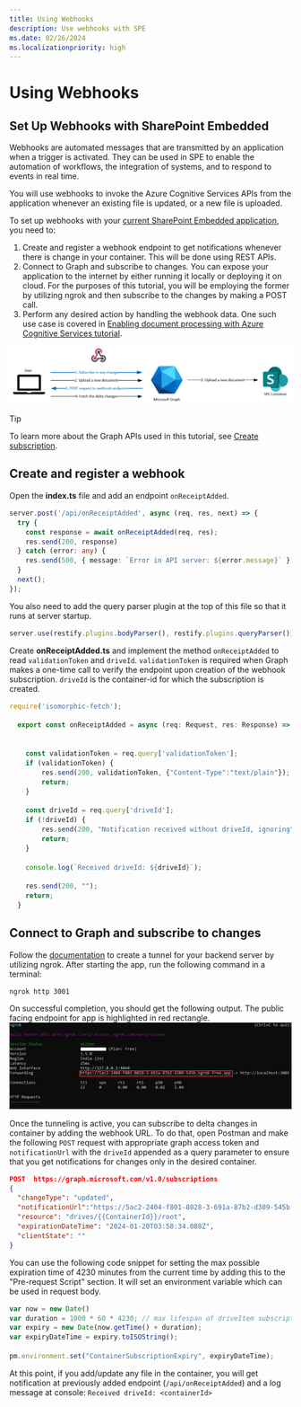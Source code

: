 ```yaml
---
title: Using Webhooks
description: Use webhooks with SPE
ms.date: 02/26/2024
ms.localizationpriority: high
---
```


# Using Webhooks

## Set Up Webhooks with SharePoint Embedded

Webhooks are automated messages that are transmitted by an application when a trigger is activated. They can be used in SPE to enable the automation of workflows, the integration of systems, and to respond to events in real time.

You will use webhooks to invoke the Azure Cognitive Services APIs from the application whenever an existing file is updated, or a new file is uploaded.

To set up webhooks with your [current SharePoint Embedded application](/training/modules/sharepoint-embedded-create-app/), you need to:

1.	Create and register a webhook endpoint to get notifications whenever there is change in your container. This will be done using REST APIs.
1.	Connect to Graph and subscribe to changes. You can expose your application to the internet by either running it locally or deploying it on cloud. For the purposes of this tutorial, you will be employing the former by utilizing ngrok and then subscribe to the changes by making a POST call.
1.	Perform any desired action by handling the webhook data. One such use case is covered in [Enabling document processing with Azure Cognitive Services tutorial](/doc-processing-acs.md).

![using webhooks schema](../images/Using-Webhooks.png)

> [!TIP]
> To learn more about the Graph APIs used in this tutorial, see [Create subscription](/graph/api/subscription-post-subscriptions).


## Create and register a webhook

Open the **index.ts** file and add an endpoint `onReceiptAdded`.

```ts
server.post('/api/onReceiptAdded', async (req, res, next) => {
  try {
    const response = await onReceiptAdded(req, res);
    res.send(200, response)
  } catch (error: any) {
    res.send(500, { message: `Error in API server: ${error.message}` });
  }
  next();
});
```

You also need to add the query parser plugin at the top of this file so that it runs at server startup.

```ts
server.use(restify.plugins.bodyParser(), restify.plugins.queryParser()); 
```

Create **onReceiptAdded.ts** and implement the method `onReceiptAdded` to read `validationToken` and `driveId`. `validationToken` is required when Graph makes a one-time call to verify the endpoint upon creation of the webhook subscription. `driveId` is the container-id for which  the subscription is created.

```ts
require('isomorphic-fetch');

  export const onReceiptAdded = async (req: Request, res: Response) => {
    
    
    const validationToken = req.query['validationToken'];
    if (validationToken) {
        res.send(200, validationToken, {"Content-Type":"text/plain"});
        return;
    }

    const driveId = req.query['driveId'];
    if (!driveId) {
        res.send(200, "Notification received without driveId, ignoring", {"Content-Type":"text/plain"});
        return;
    }

    console.log(`Received driveId: ${driveId}`);

    res.send(200, "");
    return;
  }
```

## Connect to Graph and subscribe to changes

Follow the [documentation](https://ngrok.com/docs/getting-started/) to create a tunnel for your backend server by utilizing ngrok.
After starting the app, run the following command in a terminal:

```pwsh
ngrok http 3001
```

On successful completion, you should get the following output. The public facing endpoint for app is highlighted in red rectangle.
![ngrok registration](../images/ngrok-registration.png)

Once the tunneling is active, you can subscribe to delta changes in container by adding the webhook URL. To do that, open Postman and make the following `POST` request with appropriate graph access token and `notificationUrl` with the `driveId` appended as a query parameter to ensure that you get notifications for changes only in the desired container. 

```json
POST  https://graph.microsoft.com/v1.0/subscriptions 
{ 
  "changeType": "updated", 
  "notificationUrl":"https://5ac2-2404-f801-8028-3-691a-87b2-d309-545b.ngrok-free.app/api/onReceiptAdded?driveId={{ContainerId}}", 
  "resource": "drives/{{ContainerId}}/root", 
  "expirationDateTime": "2024-01-20T03:58:34.088Z", 
  "clientState": "" 
} 
```

You can use the following code snippet for setting the max possible expiration time of 4230 minutes from the current time by adding this to the "Pre-request Script" section. It will set an environment variable which can be used in request body. 

```js
var now = new Date()
var duration = 1000 * 60 * 4230; // max lifespan of driveItem subscription is 4230 minutes
var expiry = new Date(now.getTime() + duration);
var expiryDateTime = expiry.toISOString();

pm.environment.set("ContainerSubscriptionExpiry", expiryDateTime);
```

At this point, if you add/update any file in the container, you will get notification at previously added endpoint (`/api/onReceiptAdded`) and a log message at console:
`Received driveId: <containerId>`

